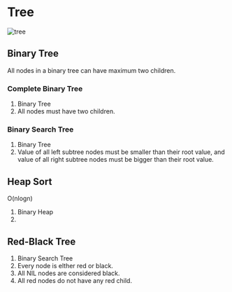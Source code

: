 # Tree
![tree](https://github.com/reruo321/CPP-Self-Study/assets/48712088/65727cef-1156-4684-9482-43080d3067e8)

## Binary Tree
All nodes in a binary tree can have maximum two children.

### Complete Binary Tree
1. Binary Tree
2. All nodes must have two children.
### Binary Search Tree
1. Binary Tree
2. Value of all left subtree nodes must be smaller than their root value, and value of all right subtree nodes must be bigger than their root value.
## Heap Sort
O(nlogn)

1. Binary Heap
2. 
## Red-Black Tree
1. Binary Search Tree
2. Every node is elther red or black.
3. All NIL nodes are considered black.
4. All red nodes do not have any red child.
